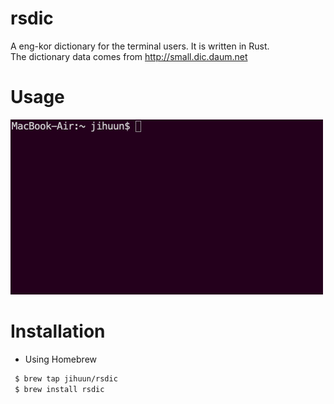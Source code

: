 # rsdic
A eng-kor dictionary for the terminal users. It is written in Rust.  
The dictionary data comes from http://small.dic.daum.net  

# Usage
![usage](docs/imgs/usage_record.gif)  

# Installation

- Using Homebrew

```sh
 $ brew tap jihuun/rsdic
 $ brew install rsdic
```
